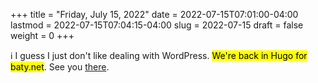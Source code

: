 +++
title = "Friday, July 15, 2022"
date = 2022-07-15T07:01:00-04:00
lastmod = 2022-07-15T07:04:15-04:00
slug = 2022-07-15
draft = false
weight = 0
+++

ℹ️ I guess I just don't like dealing with WordPress. <mark>We're back in Hugo for baty.net</mark>. See you [there](https://baty.net).

[//]: # "Exported with love from a post written in Org mode"
[//]: # "- https://github.com/kaushalmodi/ox-hugo"
